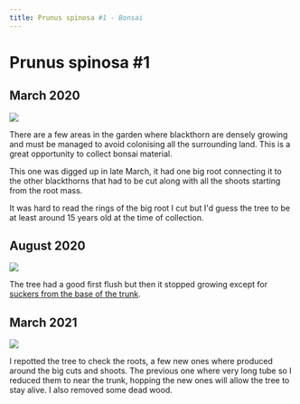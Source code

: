 ```yaml
---
title: Prunus spinosa #1 - Bonsai
---
```


# Prunus spinosa #1

## March 2020
![](/images/bonsai/2020-03-30-prunus-spinosa-1.jpg)

There are a few areas in the garden where blackthorn are densely growing and
must be managed to avoid colonising all the surrounding land. This is a great
opportunity to collect bonsai material.

This one was digged up in late March, it had one big root connecting it to the
other blackthorns that had to be cut along with all the shoots starting from
the root mass.

It was hard to read the rings of the big root I cut but I'd guess the tree to
be at least around 15 years old at the time of collection.

## August 2020
![](/images/bonsai/2020-07-31-prunus-spinosa-1.jpg)

The tree had a good first flush but then it stopped growing except for
[suckers from the base of the trunk](/images/bonsai/2020-07-17-prunus-spinosa-1.jpg).

## March 2021
![](/images/bonsai/2021-03-13-prunus-spinosa-1-repotting.jpg)

I repotted the tree to check the roots, a few new ones where produced around
the big cuts and shoots. The previous one where very long tube so I reduced
them to near the trunk, hopping the new ones will allow the tree to stay alive.
I also removed some dead wood.
